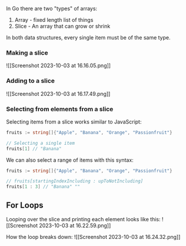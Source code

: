 In Go there are two "types" of arrays:
 1) Array - fixed length list of things
 2) Slice - An array that can grow or shrink

In both data structures, every single item must be of the same type.

### Making a slice
![[Screenshot 2023-10-03 at 16.16.05.png]]

### Adding to a slice
![[Screenshot 2023-10-03 at 16.17.49.png]]

### Selecting from elements from a slice
Selecting items from a slice works similar to JavaScript:
```go
fruits := string[]{"Apple", "Banana", "Orange", "Passionfruit"}

// Selecting a single item
fruits[1] // "Banana"
```

We can also select a range of items with this syntax:
```go
fruits := string[]{"Apple", "Banana", "Orange", "Passionfruit"}

// fruits[startingIndexIncluding : upToNotIncluding]
fruits[1 : 3] // "Banana" ""
```

## For Loops
Looping over the slice and printing each element looks like this:
![[Screenshot 2023-10-03 at 16.22.59.png]]

How the loop breaks down:
![[Screenshot 2023-10-03 at 16.24.32.png]]

